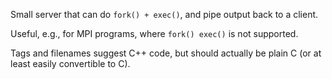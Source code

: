 Small server that can do `fork() + exec()`, and pipe output back to a client.

Useful, e.g., for MPI programs, where `fork() exec()` is not supported.

Tags and filenames suggest C++ code, but should actually be plain C
(or at least easily convertible to C).
